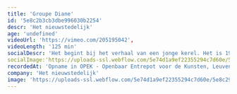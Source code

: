 ```yaml
---
title: 'Groupe Diane'
id: '5e8c2b3cb3dbe996030b2254'
descr: 'Het nieuwstedelijk'
age: 'undefined'
videoUrl: 'https://vimeo.com/205195042',
videoLength: '125 min'
socialDescr: 'Het begint bij het verhaal van een jonge kerel. Het is 1980. Hij kaapt een lijnbus en eist radiozendtijd. Naïef idealisme in een tijdperk dat wordt getekend door economische crisis, bijzondere wetten en indexsprongen. Dreiging uit het oosten en protest, gewapende actie en geweld.Dertig jaar later. Drie resterende leden van een extreem-linkse terreurgroep leven nog steeds ondergedoken en kunnen geen kant meer op. Een geëngageerde prof zoekt contact met hen en sleurt een jonge activist mee.Groupe Diane is het verhaal van idealen en desillusies, van verzet, directe actie en geweld, van een wereld die in cirkeltjes draait, van de roep naar verandering en een ontluisterende conclusie.Na de eerste samenwerkingen in Angst en Hoop, werkten Christophe Aussems en Stijn Devillé volop samen in deze voorstelling over activisme'
socialImage:'https://uploads-ssl.webflow.com/5e74d1a9ef22355294c7d60e/5e8c29e9423c8ec7dc4538e7_Groupe_Diane13-jk.jpg'
recordedAt: 'Opname in OPEK - Openbaar Entrepot voor de Kunsten, Leuven'
company: 'Het nieuwstedelijk'
image: 'https://uploads-ssl.webflow.com/5e74d1a9ef22355294c7d60e/5e8c29e9423c8ec7dc4538e7_Groupe_Diane13-jk.jpg'
---
```

